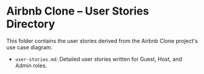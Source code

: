 # Airbnb Clone – User Stories Directory

This folder contains the user stories derived from the Airbnb Clone project's use case diagram.

- `user-stories.md`: Detailed user stories written for Guest, Host, and Admin roles.
